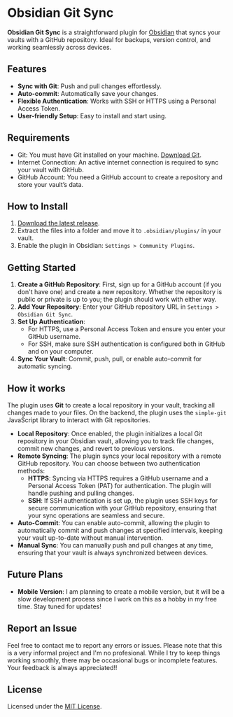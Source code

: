 # Obsidian Git Sync

**Obsidian Git Sync** is a straightforward plugin for [Obsidian](https://obsidian.md) that syncs your vaults with a GitHub repository. Ideal for backups, version control, and working seamlessly across devices.


## Features

- **Sync with Git**: Push and pull changes effortlessly.
- **Auto-commit**: Automatically save your changes.
- **Flexible Authentication**: Works with SSH or HTTPS using a Personal Access Token.
- **User-friendly Setup**: Easy to install and start using.



## Requirements
- Git: You must have Git installed on your machine. [Download Git](https://git-scm.com/downloads).
- Internet Connection: An active internet connection is required to sync your vault with GitHub.
- GitHub Account: You need a GitHub account to create a repository and store your vault’s data.
  


## How to Install

1. [Download the latest release](https://github.com/Stiff-Rock/ObsidianGitSync/releases/latest).
2. Extract the files into a folder and move it to `.obsidian/plugins/` in your vault.
3. Enable the plugin in Obsidian: `Settings > Community Plugins`.



## Getting Started

1. **Create a GitHub Repository**: First, sign up for a GitHub account (if you don't have one) and create a new repository. Whether the repository is public or private is up to you; the plugin should work with either way.
2. **Add Your Repository**: Enter your GitHub repository URL in `Settings > Obsidian Git Sync`.
3. **Set Up Authentication**: 
   - For HTTPS, use a Personal Access Token and ensure you enter your GitHub username.
   - For SSH, make sure SSH authentication is configured both in GitHub and on your computer.
4. **Sync Your Vault**: Commit, push, pull, or enable auto-commit for automatic syncing.



## How it works

The plugin uses **Git** to create a local repository in your vault, tracking all changes made to your files. On the backend, the plugin uses the `simple-git` JavaScript library to interact with Git repositories.

- **Local Repository**: Once enabled, the plugin initializes a local Git repository in your Obsidian vault, allowing you to track file changes, commit new changes, and revert to previous versions.
- **Remote Syncing**: The plugin syncs your local repository with a remote GitHub repository. You can choose between two authentication methods:
  - **HTTPS**: Syncing via HTTPS requires a GitHub username and a Personal Access Token (PAT) for authentication. The plugin will handle pushing and pulling changes.
  - **SSH**: If SSH authentication is set up, the plugin uses SSH keys for secure communication with your GitHub repository, ensuring that your sync operations are seamless and secure.
- **Auto-Commit**: You can enable auto-commit, allowing the plugin to automatically commit and push changes at specified intervals, keeping your vault up-to-date without manual intervention.
- **Manual Sync**: You can manually push and pull changes at any time, ensuring that your vault is always synchronized between devices.



## Future Plans

- **Mobile Version**: I am planning to create a mobile version, but it will be a slow development process since I work on this as a hobby in my free time. Stay tuned for updates!



## Report an Issue

Feel free to contact me to report any errors or issues. 
Please note that this is a very informal project and I'm no profesional. While I try to keep things working smoothly, there may be occasional bugs or incomplete features. Your feedback is always appreciated!!



## License

Licensed under the [MIT License](https://opensource.org/licenses/MIT).
